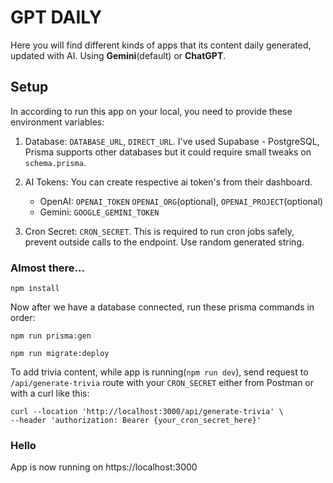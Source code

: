 # GPT DAILY

Here you will find different kinds of apps that its content daily generated, updated with AI. Using **Gemini**(default) or **ChatGPT**.

## Setup

In according to run this app on your local, you need to provide these environment variables:

1. Database: `DATABASE_URL`, `DIRECT_URL`. I've used Supabase - PostgreSQL, Prisma supports other databases but it could require small tweaks on `schema.prisma`.

2. AI Tokens: You can create respective ai token's from their dashboard.

   - OpenAI: `OPENAI_TOKEN` `OPENAI_ORG`(optional), `OPENAI_PROJECT`(optional)
   - Gemini: `GOOGLE_GEMINI_TOKEN`

3. Cron Secret: `CRON_SECRET`. This is required to run cron jobs safely, prevent outside calls to the endpoint. Use random generated string.

### Almost there...

`npm install`

Now after we have a database connected, run these prisma commands in order:

`npm run prisma:gen`

`npm run migrate:deploy`

To add trivia content, while app is running(`npm run dev`), send request to `/api/generate-trivia` route with your `CRON_SECRET` either from Postman or with a curl like this:

```
curl --location 'http://localhost:3000/api/generate-trivia' \
--header 'authorization: Bearer {your_cron_secret_here}'
```

### Hello

App is now running on https://localhost:3000
